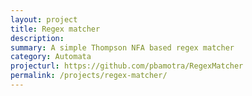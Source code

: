 ```yaml
---
layout: project
title: Regex matcher
description: 
summary: A simple Thompson NFA based regex matcher
category: Automata
projecturl: https://github.com/pbamotra/RegexMatcher
permalink: /projects/regex-matcher/
---
```

